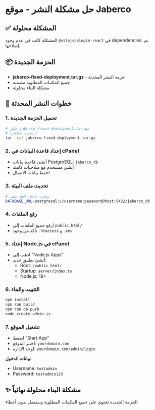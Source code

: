 # حل مشكلة النشر - موقع Jaberco

## ✅ المشكلة محلولة

المشكلة كانت في عدم وجود `@vitejs/plugin-react` في dependencies. تم إصلاحها.

## 📦 الحزمة الجديدة
- **jaberco-fixed-deployment.tar.gz** - حزمة النشر المحدثة
- جميع المكتبات المطلوبة مضمنة
- مشكلة البناء محلولة

## 🚀 خطوات النشر المحدثة

### 1. تحميل الحزمة الجديدة
```bash
# حمّل jaberco-fixed-deployment.tar.gz
# استخرج الملفات
tar -xzf jaberco-fixed-deployment.tar.gz
```

### 2. إعداد قاعدة البيانات في cPanel
- أنشئ قاعدة بيانات PostgreSQL: `jaberco_db`
- أنشئ مستخدم مع صلاحيات كاملة
- احفظ بيانات الاتصال

### 3. تحديث ملف البيئة
```bash
# افتح ملف .env وحدث:
DATABASE_URL=postgresql://username:password@host:5432/jaberco_db
```

### 4. رفع الملفات
- ارفع جميع الملفات إلى `public_html/`
- تأكد من وجود `.htaccess` و `.env`

### 5. إعداد Node.js في cPanel
- اذهب إلى "Node.js Apps"
- أنشئ تطبيق جديد:
  - Root: `/public_html/`
  - Startup: `server/index.ts`
  - Node.js: 18+

### 6. التثبيت والبناء
```bash
npm install
npm run build
npm run db:push
node create-admin.js
```

### 7. تشغيل الموقع
- اضغط "Start App"
- اختبر الموقع: `yourdomain.com`
- لوحة الإدارة: `yourdomain.com/admin/login`

**بيانات الدخول:**
- Username: `testadmin`
- Password: `testadmin123`

## ✨ مشكلة البناء محلولة نهائياً
الحزمة الجديدة تحتوي على جميع المكتبات المطلوبة وستعمل بدون أخطاء.